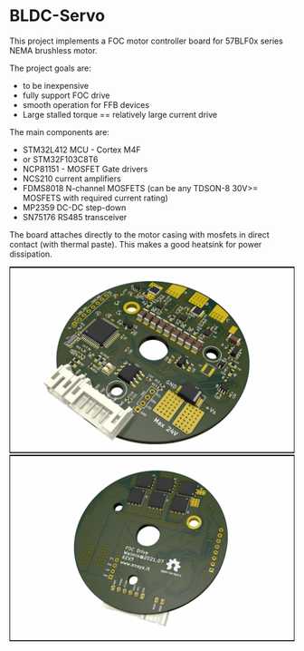 # BLDC-Servo

This project implements a FOC motor controller board for 57BLF0x series NEMA brushless motor.

The project goals are:
* to be inexpensive
* fully support FOC drive
* smooth operation for FFB devices
* Large stalled torque == relatively large current drive

The main components are:
* STM32L412 MCU - Cortex M4F
* or STM32F103C8T6
* NCP81151 - MOSFET Gate drivers
* NCS210 current amplifiers
* FDMS8018 N-channel MOSFETS (can be any TDSON-8 30V>= MOSFETS with required current rating)
* MP2359 DC-DC step-down
* SN75176 RS485 transceiver

The board attaches directly to the motor casing with mosfets in direct contact (with thermal paste). This makes a good heatsink for power dissipation.

![Board top](doc/BLDC-driver.png)
![Board bottom](doc/BLDC-driver-bot.png)
